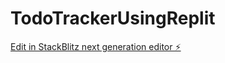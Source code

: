 # TodoTrackerUsingReplit

[Edit in StackBlitz next generation editor ⚡️](https://stackblitz.com/~/github.com/JASWANTHguruguntla/TodoTrackerUsingReplit)
